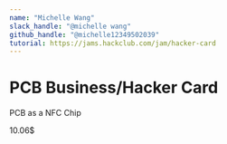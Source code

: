 ```yaml
---
name: "Michelle Wang"
slack_handle: "@michelle wang"
github_handle: "@michelle12349502039"
tutorial: https://jams.hackclub.com/jam/hacker-card
---
```


# PCB Business/Hacker Card

<!-- Describe your board in 2-3 sentences. What are you making? What will it do? -->
PCB as a NFC Chip
<!-- How much is it going to cost? -->
10.06$

<!-- Tell us a little bit about your design process. What were some challenges? What helped? ***Totally optional*** -->
